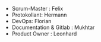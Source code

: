 - Scrum-Master : Felix
- Protokollant: Hermann
- DevOps: Florian
- Documentation & Gitlab : Mukhtar
- Product Owner : Leonhard